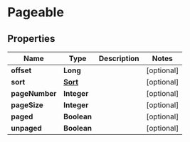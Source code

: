 

# Pageable

## Properties

Name | Type | Description | Notes
------------ | ------------- | ------------- | -------------
**offset** | **Long** |  |  [optional]
**sort** | [**Sort**](Sort) |  |  [optional]
**pageNumber** | **Integer** |  |  [optional]
**pageSize** | **Integer** |  |  [optional]
**paged** | **Boolean** |  |  [optional]
**unpaged** | **Boolean** |  |  [optional]



